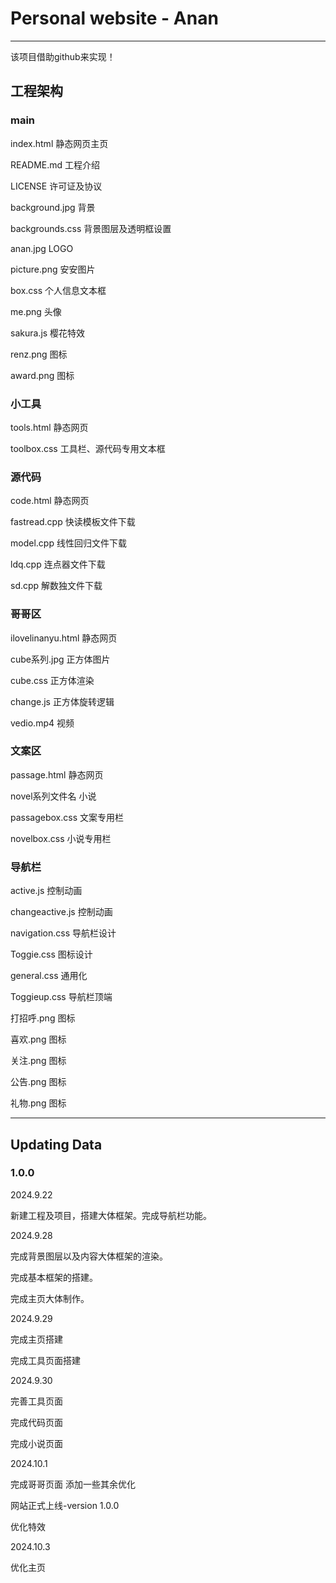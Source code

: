 # Personal website - Anan
----------------------------------------------
该项目借助github来实现！

## 工程架构
### main

index.html 静态网页主页

README.md 工程介绍

LICENSE 许可证及协议

background.jpg 背景

backgrounds.css 背景图层及透明框设置

anan.jpg LOGO

picture.png 安安图片

box.css 个人信息文本框

me.png 头像

sakura.js 樱花特效

renz.png 图标

award.png 图标

### 小工具

tools.html 静态网页

toolbox.css 工具栏、源代码专用文本框

### 源代码

code.html 静态网页

fastread.cpp 快读模板文件下载

model.cpp 线性回归文件下载

ldq.cpp 连点器文件下载

sd.cpp 解数独文件下载

### 哥哥区

ilovelinanyu.html 静态网页

cube系列.jpg 正方体图片

cube.css 正方体渲染

change.js 正方体旋转逻辑

vedio.mp4 视频

### 文案区

passage.html 静态网页

novel系列文件名 小说

passagebox.css 文案专用栏

novelbox.css 小说专用栏

### 导航栏

active.js 控制动画

changeactive.js 控制动画

navigation.css 导航栏设计

Toggie.css 图标设计

general.css 通用化

Toggieup.css 导航栏顶端

打招呼.png 图标

喜欢.png 图标

关注.png 图标

公告.png 图标

礼物.png 图标

-----------------------------------

## Updating Data

### 1.0.0 

  2024.9.22 
  
  新建工程及项目，搭建大体框架。完成导航栏功能。
  
  2024.9.28 
  
  完成背景图层以及内容大体框架的渲染。

  完成基本框架的搭建。
  
  完成主页大体制作。

  2024.9.29
  
  完成主页搭建

  完成工具页面搭建

  2024.9.30
  
  完善工具页面
  
  完成代码页面

  完成小说页面

  2024.10.1
  
  完成哥哥页面 添加一些其余优化
  
  网站正式上线-version 1.0.0
  
  优化特效

  2024.10.3

  优化主页
